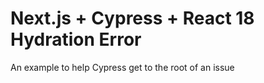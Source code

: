 # Next.js + Cypress + React 18 Hydration Error

An example to help Cypress get to the root of an issue

